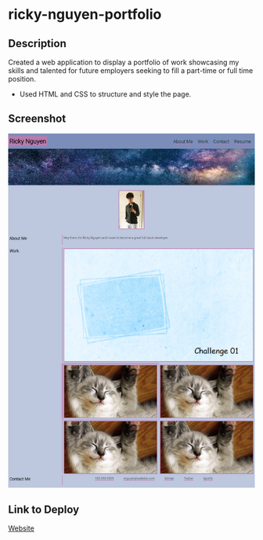 # ricky-nguyen-portfolio

## Description
Created a web application to display a portfolio of work showcasing my skills and talented for future employers seeking to fill a part-time or full time position.
- Used HTML and CSS to structure and style the page.

## Screenshot
![image of website](assets/images/website-demo.png)

## Link to Deploy
[Website](https://akaydia.github.io/ricky-nguyen-portfolio/)
